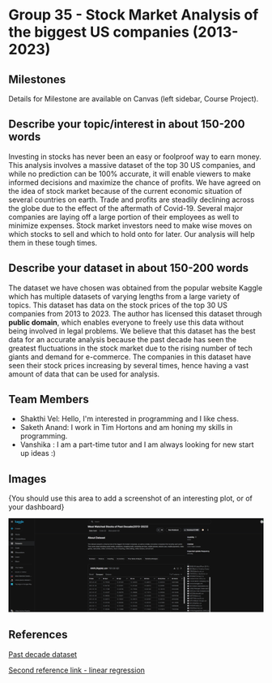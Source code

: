 # Group 35 - Stock Market Analysis of the biggest US companies (2013-2023)

## Milestones

Details for Milestone are available on Canvas (left sidebar, Course Project).

## Describe your topic/interest in about 150-200 words

Investing in stocks has never been an easy or foolproof way to earn money. This analysis involves a massive dataset of the top 30 US companies, and while no prediction can be 100% accurate, it will enable viewers to make informed decisions and maximize the chance of profits. We have agreed on the idea of stock market because of the current economic situation of several countries on earth. Trade and profits are steadily declining across the globe due to the effect of the aftermath of Covid-19. Several major companies are laying off a large portion of their employees as well to minimize expenses. Stock market investors need to make wise moves on which stocks to sell and which to hold onto for later. Our analysis will help them in these tough times.

## Describe your dataset in about 150-200 words

The dataset we have chosen was obtained from the popular website Kaggle which has multiple datasets of varying lengths from a large variety of topics. This dataset has data on the stock prices of the top 30 US companies from 2013 to 2023. The author has licensed this dataset through **public domain**, which enables everyone to freely use this data without being involved in legal problems. We believe that this dataset has the best data for an accurate analysis because the past decade has seen the greatest fluctuations in the stock market due to the rising number of tech giants and demand for e-commerce. The companies in this dataset have seen their stock prices increasing by several times, hence having a vast amount of data that can be used for analysis.

## Team Members

- Shakthi Vel: Hello, I'm interested in programming and I like chess.
- Saketh Anand: I work in Tim Hortons and am honing my skills in programming.
- Vanshika : I am a part-time tutor and I am always looking for new start up ideas :) 

## Images

{You should use this area to add a screenshot of an interesting plot, or of your dashboard}

<img src ="images/Kaggle.png" width="650px" length="500px">

## References

[Past decade dataset](https://www.kaggle.com/datasets/kane6543/most-watched-stocks-of-past-decade20132023?select=AAPL%28Apple%29.csv)

[Second reference link - linear regression](https://www.kaggle.com/code/kane6543/stock-prediction-linear-regression-moving-avg)



